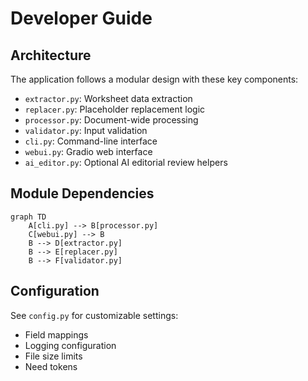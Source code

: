 # Developer Guide

## Architecture

The application follows a modular design with these key components:

- `extractor.py`: Worksheet data extraction
- `replacer.py`: Placeholder replacement logic
- `processor.py`: Document-wide processing
- `validator.py`: Input validation
- `cli.py`: Command-line interface
- `webui.py`: Gradio web interface
- `ai_editor.py`: Optional AI editorial review helpers

## Module Dependencies
```mermaid
graph TD
    A[cli.py] --> B[processor.py]
    C[webui.py] --> B
    B --> D[extractor.py]
    B --> E[replacer.py]
    B --> F[validator.py]
```

## Configuration
See `config.py` for customizable settings:
- Field mappings
- Logging configuration
- File size limits
- Need tokens

